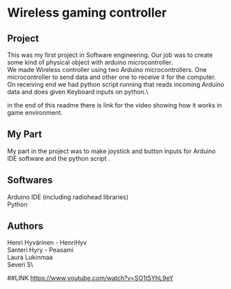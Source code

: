 # Wireless gaming controller

## Project
This was my first project in Software engineering. Our job was to create some kind of physical object with arduino microcontroller. \
We made Wireless controller using two Arduino microcontrollers. One microcontroller to send data and other one to receive it for the computer.\
On receiving end we had python script running that reads incoming Arduino data and does given Keyboard inputs on python.\

in the end of this readme there is link for the video showing how it works in game environment.



## My Part
My part in the project was to make joystick and button inputs for Arduino IDE software and the python script .



## Softwares
Arduino IDE (including radiohead libraries)\
Python





## Authors
Henri Hyvärinen - HenriHyv\
Santeri Hyry - Peasami\
Laura Lukinmaa\
Severi S\



##LINK
https://www.youtube.com/watch?v=SO1t5YhL9eY
